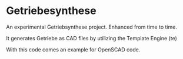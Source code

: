 # Getriebesynthese

An experimental Getriebsynthese project. Enhanced from time to time.

It generates Getriebe as CAD files by utilizing the Template Engine (te)

With this code comes an example for OpenSCAD code.


